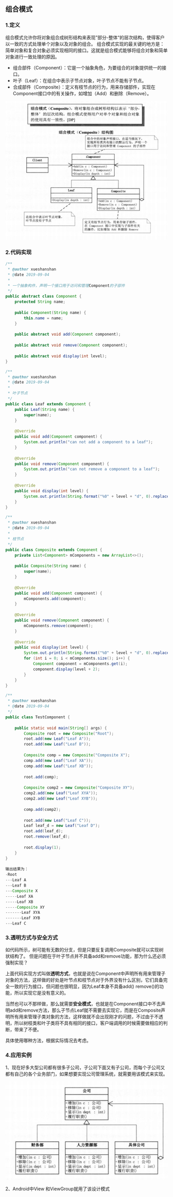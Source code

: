 ## 组合模式

### 1.定义
组合模式允许你将对象组合成树形结构来表现”部分-整体“的层次结构，使得客户以一致的方式处理单个对象以及对象的组合。
组合模式实现的最关键的地方是：简单对象和复合对象必须实现相同的接口。这就是组合模式能够将组合对象和简单对象进行一致处理的原因。

- 组合部件（Component）：它是一个抽象角色，为要组合的对象提供统一的接口。
- 叶子（Leaf）：在组合中表示子节点对象，叶子节点不能有子节点。
- 合成部件（Composite）：定义有枝节点的行为，用来存储部件，实现在Component接口中的有关操作，如增加（Add）和删除（Remove）。

![](composite_pattern_uml.png)

### 2.代码实现

```java
/**
 * @author xueshanshan
 * @date 2019-09-04
 *
 * 一个抽象构件，声明一个接口用于访问和管理Component的子部件
 */
public abstract class Component {
    protected String name;

    public Component(String name) {
        this.name = name;
    }

    public abstract void add(Component component);

    public abstract void remove(Component component);

    public abstract void display(int level);
}

```

```java
/**
 * @author xueshanshan
 * @date 2019-09-04
 *
 * 叶子节点
 */
public class Leaf extends Component {
    public Leaf(String name) {
        super(name);
    }

    @Override
    public void add(Component component) {
        System.out.println("can not add a component to a leaf");
    }

    @Override
    public void remove(Component component) {
        System.out.println("can not remove a component to a leaf");
    }

    @Override
    public void display(int level) {
        System.out.println(String.format("%0" + level + "d", 0).replace("0", "-") + name);
    }
}
```

```java
/**
 * @author xueshanshan
 * @date 2019-09-04
 *
 * 枝节点
 */
public class Composite extends Component {
    private List<Component> mComponents = new ArrayList<>();

    public Composite(String name) {
        super(name);
    }

    @Override
    public void add(Component component) {
        mComponents.add(component);
    }

    @Override
    public void remove(Component component) {
        mComponents.remove(component);
    }

    @Override
    public void display(int level) {
        System.out.println(String.format("%0" + level + "d", 0).replace("0", "-") + name);
        for (int i = 0; i < mComponents.size(); i++) {
            Component component = mComponents.get(i);
            component.display(level + 2);
        }
    }
}

```

```java
/**
 * @author xueshanshan
 * @date 2019-09-04
 */
public class TestComponent {

    public static void main(String[] args) {
        Composite root = new Composite("Root");
        root.add(new Leaf("Leaf A"));
        root.add(new Leaf("Leaf B"));

        Composite comp = new Composite("Composite X");
        comp.add(new Leaf("Leaf XA"));
        comp.add(new Leaf("Leaf XB"));

        root.add(comp);

        Composite comp2 = new Composite("Composite XY");
        comp2.add(new Leaf("Leaf XYA"));
        comp2.add(new Leaf("Leaf XYB"));

        comp.add(comp2);

        root.add(new Leaf("Leaf C"));
        Leaf leaf_d = new Leaf("Leaf D");
        root.add(leaf_d);
        root.remove(leaf_d);

        root.display(1);
    }
}

输出结果为：
-Root
---Leaf A
---Leaf B
---Composite X
-----Leaf XA
-----Leaf XB
-----Composite XY
-------Leaf XYA
-------Leaf XYB
---Leaf C
```

### 3.透明方式与安全方式

如代码所示，树可能有无数的分支，但是只要反复调用Composite就可以实现树状结构了。
但是问题在于叶子节点并不具备add和remove功能，那为什么还必须强制实现？

上面代码实现方式叫做**透明方式**，也就是说在Component中声明所有用来管理子对象的方法，这样做的好处是叶节点和枝节点对于外界没有什么区别，它们具备完全一致的行为接口，但问题也很明显，因为Leaf本身不具备add() remove()的功能，所以实现它是没有意义的。

当然也可以不那样做，那么就需要**安全模式**，也就是在Component接口中不去声明add和remove方法，那么子节点Leaf就不需要去实现它，而是在Composite声明所有用来管理子类对象的方法，这样做就不会出现刚才的问题，不过由于不透明，所以树枝类和叶子类将不具有相同的接口，客户端调用的时候需要做相应的判断，带来了不便。

具体使用哪种方法，根据实际情况去考虑。


### 4.应用实例

1、现在好多大型公司都有很多子公司，子公司下面又有子公司，而每个子公司又都有自己的各个业务部门，如果想要实现公司管理系统，就需要用该模式来实现。

![](composite_pattern_apply.png)

2、Android中View 和ViewGroup就用了该设计模式